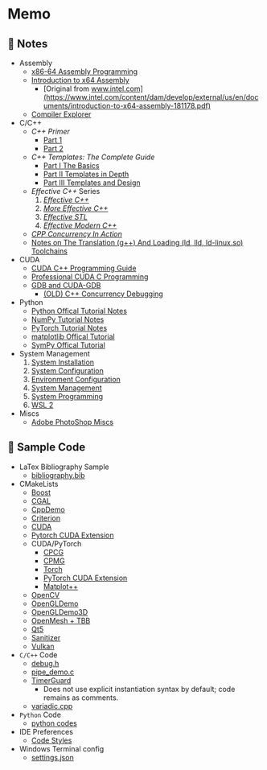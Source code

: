 # Memo



## 🌱 Notes

- Assembly
  - [x86-64 Assembly Programming](./notes/assembly/assembly.md)
  - [Introduction to x64 Assembly](./notes/assembly/introduction-to-x64-assembly.pdf)
    - [Original from www.intel.com](https://www.intel.com/content/dam/develop/external/us/en/documents/introduction-to-x64-assembly-181178.pdf)
  - [Compiler Explorer](https://godbolt.org)
- C/C++
  - *C++ Primer*
    - [Part 1](./notes/cpp/cpp_primer_notes_p1.md)
    - [Part 2](./notes/cpp/cpp_primer_notes_p2.md)
  - *C++ Templates: The Complete Guide*
    - [Part I The Basics](./notes/cpp/cpp_templates_the_complete_guide_notes.md)
    - [Part II Templates in Depth](./notes/cpp/cpp_templates_the_complete_guide_notes_part_2.md)
    - [Part III Templates and Design](./notes/cpp/cpp_templates_the_complete_guide_notes_part_3.md)
  - *Effective C++* Series
    1. *[Effective C++](./notes/cpp/effective_cpp_notes_01_effective_cpp.md)*
    2. *[More Effective C++](./notes/cpp/effective_cpp_notes_02_more_effective_cpp.md)*
    3. *[Effective STL](./notes/cpp/effective_cpp_notes_03_effective_stl.md)*
    4. *[Effective Modern C++](./notes/cpp/effective_cpp_notes_04_effective_modern_cpp.md)*
  - *[CPP Concurrency In Action](./notes/cpp/cpp_concurrency_in_action_notes.md)*
  - [Notes on The Translation (g++) And Loading (ld, lld, ld-linux.so) Toolchains](./notes/cpp/translation_and_loading_toolchain.md)
- CUDA
  - [CUDA C++ Programming Guide](./notes/cuda/cuda_cpp_programming_guide.md)
  - [Professional CUDA C Programming](./notes/cuda/professional_cuda_c_programming.md)
  - [GDB and CUDA-GDB](./notes/cuda/cuda-gdb.md)
    - [(OLD) C++ Concurrency Debugging](./notes/cpp/debugging.md)
- Python
    - [Python Offical Tutorial Notes](./notes/py/py.md)
    - [NumPy Tutorial Notes](./notes/py/numpy.md)
    - [PyTorch Tutorial Notes](./notes/py/pytorch.md)
    - [matplotlib Offical Tutorial](./notes/py/matplotlib.md)
    - [SymPy Offical Tutorial](./notes/py/sympy/sympy.md)
- System Management
  1. [System Installation](./notes/system/01-system-installation.md)
  2. [System Configuration](./notes/system/02-system-configuration.md)
  3. [Environment Configuration](./notes/system/03-environment-configuration.md)
  4. [System Management](./notes/system/04-system-management.md)
  5. [System Programming](./notes/system/05-system-programming.md)
  6. [WSL 2](./notes/system/06-wsl-2.md)
- Miscs
  - [Adobe PhotoShop Miscs](./notes/misc/photoshop.md)



## 🌱 Sample Code

- LaTex Bibliography Sample
  - [bibliography.bib](./code/bibliography.bib)
- CMakeLists
  - [Boost](./code/CMakeLists/Boost/CMakeLists.txt)
  - [CGAL](./code/CMakeLists/SurfM/CMakeLists.txt)
  - [CppDemo](https://github.com/AXIHIXA/CppDemo/)
  - [Criterion](./code/CMakeLists/Criterion/CMakeLists.txt)
  - [CUDA](https://github.com/AXIHIXA/CudaDemo/)
  - [Pytorch CUDA Extension](https://github.com/AXIHIXA/PTE)
  - CUDA/PyTorch
    - [CPCG](./code/CMakeLists/CPCG/CMakeLists.txt)
    - [CPMG](./code/CMakeLists/CPMG/CMakeLists.txt)
    - [Torch](./code/CMakeLists/Torch/CMakeLists.txt)
    - [PyTorch CUDA Extension](./code/CMakeLists/PTE/CMakeLists.txt)
    - [Matplot++](./code/CMakeLists/Matplot++/CMakeLists.txt)
  - [OpenCV](./code/CMakeLists/OpenCV/CMakeLists.txt)
  - [OpenGLDemo](https://github.com/AXIHIXA/OpenGLDemo/)
  - [OpenGLDemo3D](https://github.com/AXIHIXA/OpenGLDemo3D/)
  - [OpenMesh + TBB](./code/CMakeLists/OpenMesh+TBB/CMakeLists.txt)
  - [Qt5](./code/CMakeLists/Qt5/CMakeLists.txt)
  - [Sanitizer](./code/CMakeLists/Sanitizer/CMakeLists.txt)
  - [Vulkan](./code/CMakeLists/VulkanDemo/CMakeLists.txt)
- `C/C++` Code
  - [debug.h](./code/debug.h)
  - [pipe_demo.c](./code/pipe_demo.c)
  - [TimerGuard](./code/TimerGuard/include/util/TimerGuard.h)
    - Does not use explicit instantiation syntax by default; code remains as comments. 
  - [variadic.cpp](./code/variadic.cpp)
- `Python` Code
  - [python codes](./code/python_code.md)
- IDE Preferences
  - [Code Styles](./code/ide%20preferences)
- Windows Terminal config
  - [settings.json](./code/Windows%20Terminal)
